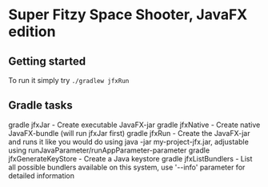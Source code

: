 # Super Fitzy Space Shooter, JavaFX edition
## Getting started
To run it simply try
`./gradlew jfxRun`

## Gradle tasks
gradle jfxJar - Create executable JavaFX-jar
gradle jfxNative - Create native JavaFX-bundle (will run jfxJar first)
gradle jfxRun - Create the JavaFX-jar and runs it like you would do using java -jar my-project-jfx.jar, adjustable using runJavaParameter/runAppParameter-parameter
gradle jfxGenerateKeyStore - Create a Java keystore
gradle jfxListBundlers - List all possible bundlers available on this system, use '--info' parameter for detailed information